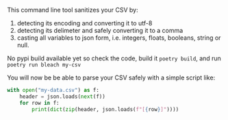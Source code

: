 This command line tool sanitizes your CSV by:
1. detecting its encoding and converting it to utf-8
2. detecting its delimeter and safely converting it to a comma
3. casting all variables to json form, i.e. integers, floats, booleans, string or null.

No pypi build available yet so check the code, build it `poetry build`, and run `poetry run bleach my-csv`

You will now be be able to parse your CSV safely with a simple script like:

```python
with open("my-data.csv") as f:
    header = json.loads(next(f))
    for row in f:
        print(dict(zip(header, json.loads(f"[{row}]"))))
```

